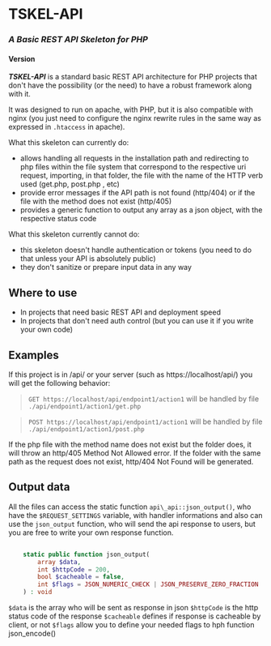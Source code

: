 # TSKEL-API
### _A Basic REST API Skeleton for PHP_

#### Version


_**TSKEL-API**_ is a standard basic REST API architecture for PHP projects that don't have the possibility (or the need) to have a robust framework along with it.

It was designed to run on apache, with PHP, but it is also compatible with nginx (you just need to configure the nginx rewrite rules in the same way as expressed in `.htaccess` in apache).

What this skeleton can currently do:

- allows handling all requests in the installation path and redirecting to php files within the file system that correspond to the respective uri request, importing, in that folder, the file with the name of the HTTP verb used (get.php, post.php , etc)
- provide error messages if the API path is not found (http/404) or if the file with the method does not exist (http/405)
- provides a generic function to output any array as a json object, with the respective status code

What this skeleton currently cannot do:

- this skeleton doesn't handle authentication or tokens (you need to do that unless your API is absolutely public)
- they don't sanitize or prepare input data in any way

## Where to use

- In projects that need basic REST API and deployment speed
- In projects that don't need auth control (but you can use it if you write your own code)

## Examples

If this project is in /api/ or your server (such as https://localhost/api/) you will get the following behavior:

> `GET https://localhost/api/endpoint1/action1` will be handled by file `./api/endpoint1/action1/get.php`

> `POST https://localhost/api/endpoint1/action1` will be handled by file `./api/endpoint1/action1/post.php`

If the php file with the method name does not exist but the folder does, it will throw an http/405 Method Not Allowed error.
If the folder with the same path as the request does not exist, http/404 Not Found will be generated.

## Output data
All the files can access the static function `api\_api::json_output()`, who have the `$REQUEST_SETTINGS` variable, with handler informations and also can use the `json_output` function, who will send the api response to users, but you are free to write your own response function.

```php

    static public function json_output(
        array $data,
        int $httpCode = 200,
        bool $cacheable = false,
        int $flags = JSON_NUMERIC_CHECK | JSON_PRESERVE_ZERO_FRACTION
    ) : void

```

`$data` is the array who will be sent as response in json
`$httpCode` is the http status code of the response
`$cacheable` defines if response is cacheable by client, or not
`$flags` allow you to define your needed flags to hph function json_encode()
